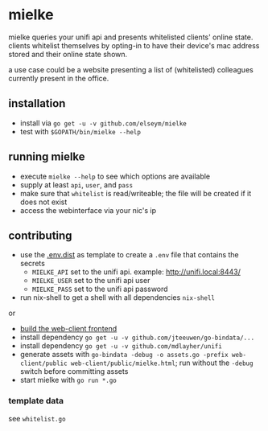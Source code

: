 # mielke

mielke queries your unifi api and presents whitelisted clients'
online state. clients whitelist themselves by opting-in to have
their device's mac address stored and their online state shown.

a use case could be a website presenting a list of (whitelisted)
colleagues currently present in the office.

## installation

* install via `go get -u -v github.com/elseym/mielke`
* test with `$GOPATH/bin/mielke --help`

## running mielke
 * execute `mielke --help` to see which options are available
 * supply at least `api`, `user`, and `pass`
 * make sure that `whitelist` is read/writeable;
   the file will be created if it does not exist
 * access the webinterface via your nic's ip

## contributing

* use the [.env.dist](env.dist) as template to create a `.env` file that contains the secrets
  * `MIELKE_API` set to the unifi api. example: http://unifi.local:8443/
  * `MIELKE_USER` set to the unifi api user
  * `MIELKE_PASS` set to the unifi api password
* run nix-shell to get a shell with all dependencies `nix-shell`

or

* [build the web-client frontend](web-client/readme.md)
* install dependency `go get -u -v github.com/jteeuwen/go-bindata/...`
* install dependency `go get -u -v github.com/mdlayher/unifi`
* generate assets with `go-bindata -debug -o assets.go -prefix web-client/public web-client/public/mielke.html`;
  run without the `-debug` switch before committing assets
* start mielke with `go run *.go`

### template data
see `whitelist.go`
